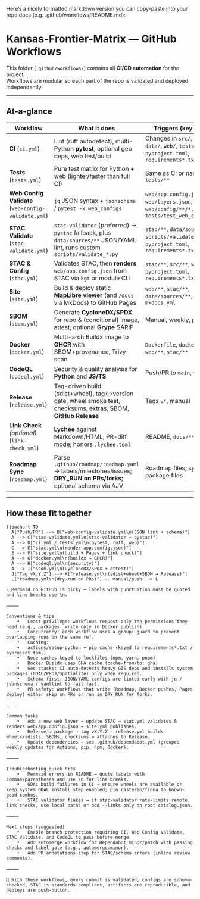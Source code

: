 Here’s a nicely formatted markdown version you can copy-paste into your repo docs (e.g. .github/workflows/README.md):

# Kansas-Frontier-Matrix — GitHub Workflows

This folder (`.github/workflows/`) contains all **CI/CD automation** for the project.  
Workflows are modular so each part of the repo is validated and deployed independently.

---

## At-a-glance

| Workflow | What it does | Triggers (key paths) | Outputs / Artifacts |
|----------|--------------|----------------------|---------------------|
| **CI** (`ci.yml`) | Lint (ruff autodetect), multi-Python **pytest**, optional geo deps, web test/build | Changes in `src/`, `stac/`, `data/`, `web/`, `tests/`, `pyproject.toml`, `requirements*.txt` | `pytest-report.xml`, `coverage.xml` |
| **Tests** (`tests.yml`) | Pure test matrix for Python + web (lighter/faster than full CI) | Same as CI or narrowed to `tests/**` | `pytest-report.xml`, optional coverage |
| **Web Config Validate** (`web-config-validate.yml`) | `jq` JSON syntax + `jsonschema` / `pytest -k web_configs` | `web/app.config.json`, `web/layers.json`, `web/config/**/*.json`, `tests/test_web_configs.py` | `pytest-web-configs.xml` |
| **STAC Validate** (`stac-validate.yml`) | `stac-validator` (preferred) → `pystac` fallback, plus `data/sources/**` JSON/YAML lint, runs custom `scripts/validate_*.py` | `stac/**`, `data/sources/**`, `scripts/validate_*.py`, `pyproject.toml`, `requirements*.txt` | `build/stac_report.json`, validator logs |
| **STAC & Config** (`stac.yml`) | Validates STAC, then **renders** `web/app.config.json` from STAC via `kgt` or module CLI | `stac/**`, `src/**`, `web/**`, `pyproject.toml`, `requirements*.txt` | `web/app.config.json`, `.artifacts/stac_report.json` |
| **Site** (`site.yml`) | Build & deploy static **MapLibre viewer** (and `/docs` via MkDocs) to GitHub Pages | `web/**`, `stac/**`, `data/sources/**`, `mkdocs.yml` | `_site/` Pages artifact; link-check summary |
| **SBOM** (`sbom.yml`) | Generate **CycloneDX/SPDX** for repo & (conditional) image, attest, optional **Grype** SARIF | Manual, weekly, pushes | `artifacts/sbom/**`, SARIF uploads |
| **Docker** (`docker.yml`) | Multi-arch Buildx image to **GHCR** with SBOM+provenance, Trivy scan | `Dockerfile`, `docker/**`, `web/**`, `stac/**` | GHCR image; Trivy SARIF |
| **CodeQL** (`codeql.yml`) | Security & quality analysis for **Python** and **JS/TS** | Push/PR to `main`, weekly | Code Scanning results |
| **Release** (`release.yml`) | Tag-driven build (sdist+wheel), tag↔version gate, wheel smoke test, checksums, extras, SBOM, **GitHub Release** | Tags `v*`, manual | `dist/**`, `CHECKSUMS.txt` attached to Release |
| **Link Check** *(optional)* (`link-check.yml`) | **Lychee** against Markdown/HTML; PR-diff mode; honors `.lychee.toml` | README, `docs/**`, `web/**` | `lychee.md`, `lychee/results.json` |
| **Roadmap Sync** (`roadmap.yml`) | Parse `.github/roadmap/roadmap.yaml` → labels/milestones/issues; **DRY_RUN on PRs/forks**; optional schema via AJV | Roadmap files, sync script, package files | `build/roadmap-sync.log`, `build/plan.json` |

---

## How these fit together

```mermaid
flowchart TD
  A["Push/PR"] --> B["web-config-validate.yml\n(JSON lint + schema)"]
  A --> C["stac-validate.yml\n(stac-validator → pystac)"]
  A --> D["ci.yml / tests.yml\n(pytest, ruff, web)"]
  C --> E["stac.yml\n(render app.config.json)"]
  E --> F["site.yml\n(build + Pages + link check)"]
  A --> G["docker.yml\n(buildx → GHCR)"]
  A --> H["codeql.yml\n(security)"]
  A --> I["sbom.yml\n(CycloneDX/SPDX + attest)"]
  J["Tag vX.Y.Z"] --> K["release.yml\n(sdist+wheel+SBOM → Release)"]
  L["roadmap.yml\n(dry-run on PRs)"] -. manual/push .-> L

⚠️ Mermaid on GitHub is picky — labels with punctuation must be quoted and line breaks use \n.

⸻

Conventions & tips
	•	Least-privilege: workflows request only the permissions they need (e.g., packages: write only in Docker publish).
	•	Concurrency: each workflow uses a group: guard to prevent overlapping runs on the same ref.
	•	Caching:
	•	actions/setup-python + pip cache (keyed to requirements*.txt / pyproject.toml)
	•	Node caches keyed to lockfiles (npm, yarn, pnpm)
	•	Docker Buildx uses GHA cache (cache-from/to: gha)
	•	Geo stacks: CI auto-detects heavy GIS deps and installs system packages (GDAL/PROJ/Spatialite) only when required.
	•	Schema first: JSON/YAML configs are linted early with jq / jsonschema / yamllint to fail fast.
	•	PR safety: workflows that write (Roadmap, Docker pushes, Pages deploy) either skip on PRs or run in DRY_RUN for forks.

⸻

Common tasks
	•	Add a new web layer → update STAC → stac.yml validates & renders web/app.config.json → site.yml publishes.
	•	Release a package → tag vX.Y.Z → release.yml builds wheels/sdists, SBOMs, checksums → attaches to Release.
	•	Update dependencies → see .github/dependabot.yml (grouped weekly updates for Actions, pip, npm, Docker).

⸻

Troubleshooting quick hits
	•	Mermaid errors in README → quote labels with commas/parentheses and use \n for line breaks.
	•	GDAL build failures in CI → ensure wheels are available or keep system GDAL install step enabled; pin rasterio/fiona to known-good combos.
	•	STAC validator flakes → if stac-validator rate-limits remote link checks, use local paths or add --links only on root catalog.json.

⸻

Next steps (suggested)
	•	Enable branch protection requiring CI, Web Config Validate, STAC Validate, and CodeQL to pass before merge.
	•	Add automerge workflow for Dependabot minor/patch with passing checks and label gate (e.g., automerge:minor).
	•	Add PR annotations step for STAC/schema errors (inline review comments).

⸻

🚀 With these workflows, every commit is validated, configs are schema-checked, STAC is standards-compliant, artifacts are reproducible, and deploys are push-button.

